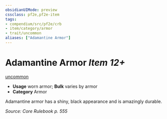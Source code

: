 ```yaml
---
obsidianUIMode: preview
cssclass: pf2e,pf2e-item
tags:
- compendium/src/pf2e/crb
- item/category/armor
- trait/uncommon
aliases: ["Adamantine Armor"]
---
```

# Adamantine Armor *Item 12+*  
[uncommon](../../../rules/traits/uncommon.md)  

- **Usage** worn armor; **Bulk** varies by armor
- **Category** Armor

Adamantine armor has a shiny, black appearance and is amazingly durable.

*Source: Core Rulebook p. 555*